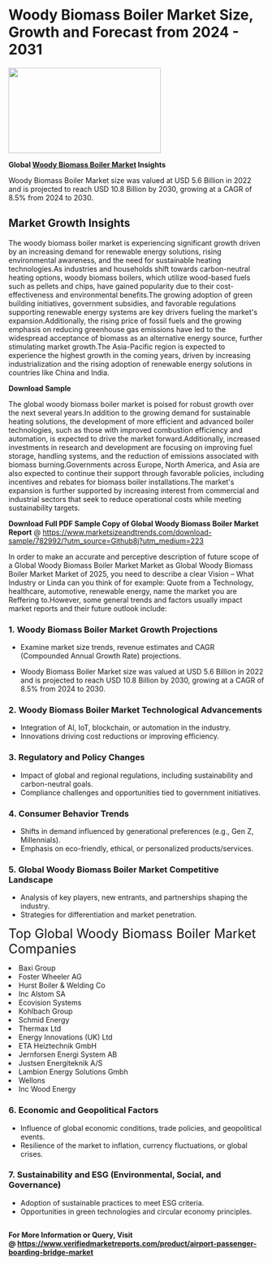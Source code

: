 <H1>Woody Biomass Boiler Market Size, Growth and Forecast from 2024 - 2031</H1><img class="aligncenter size-medium wp-image-584254" src="https://thirdeyenews.in/wp-content/uploads/2024/09/Global-Market-Research-300x168.jpeg" alt="" width="300" height="168" /><p><strong>Global&nbsp;<a href="https://www.marketsizeandtrends.com/download-sample/782992/?utm_source=Github8j?utm_medium=223">Woody Biomass Boiler Market</a> Insights</strong></p><p>Woody Biomass Boiler Market size was valued at USD 5.6 Billion in 2022 and is projected to reach USD 10.8 Billion by 2030, growing at a CAGR of 8.5% from 2024 to 2030.</p><p><h2>Market Growth Insights</h2> <p>The woody biomass boiler market is experiencing significant growth driven by an increasing demand for renewable energy solutions, rising environmental awareness, and the need for sustainable heating technologies.As industries and households shift towards carbon-neutral heating options, woody biomass boilers, which utilize wood-based fuels such as pellets and chips, have gained popularity due to their cost-effectiveness and environmental benefits.The growing adoption of green building initiatives, government subsidies, and favorable regulations supporting renewable energy systems are key drivers fueling the market's expansion.Additionally, the rising price of fossil fuels and the growing emphasis on reducing greenhouse gas emissions have led to the widespread acceptance of biomass as an alternative energy source, further stimulating market growth.The Asia-Pacific region is expected to experience the highest growth in the coming years, driven by increasing industrialization and the rising adoption of renewable energy solutions in countries like China and India.</p> <p><strong>Download Sample</strong></p> <p>The global woody biomass boiler market is poised for robust growth over the next several years.In addition to the growing demand for sustainable heating solutions, the development of more efficient and advanced boiler technologies, such as those with improved combustion efficiency and automation, is expected to drive the market forward.Additionally, increased investments in research and development are focusing on improving fuel storage, handling systems, and the reduction of emissions associated with biomass burning.Governments across Europe, North America, and Asia are also expected to continue their support through favorable policies, including incentives and rebates for biomass boiler installations.The market's expansion is further supported by increasing interest from commercial and industrial sectors that seek to reduce operational costs while meeting sustainability targets.<p><span class=""><strong>Download Full PDF Sample Copy of Global Woody Biomass Boiler Market Report</strong> @ <a href="https://www.marketsizeandtrends.com/download-sample/782992/?utm_source=Github8j?utm_medium=223" target="_blank">https://www.marketsizeandtrends.com/download-sample/782992/?utm_source=Github8j?utm_medium=223</a></span></p><p>In order to make an accurate and perceptive description of future scope of a Global&nbsp;Woody Biomass Boiler Market Market as Global&nbsp;Woody Biomass Boiler Market Market of 2025, you need to describe a clear Vision &ndash; What Industry or Linda can you think of for example: Quote from a Technology, healthcare, automotive, renewable energy, name the market you are Reffering to.However, some general trends and factors usually impact market reports and their future outlook include:</p><h3>1.&nbsp;<strong>Woody Biomass Boiler Market Growth Projections</strong></h3><ul><li>Examine market size trends, revenue estimates and CAGR (Compounded Annual Growth Rate) projections.</li><li><p>Woody Biomass Boiler Market size was valued at USD 5.6 Billion in 2022 and is projected to reach USD 10.8 Billion by 2030, growing at a CAGR of 8.5% from 2024 to 2030.</p></li></ul><h3>2.&nbsp;<strong>Woody Biomass Boiler Market Technological Advancements</strong></h3><ul><li>Integration of AI, IoT, blockchain, or automation in the industry.</li><li>Innovations driving cost reductions or improving efficiency.</li></ul><h3>3.&nbsp;<strong>Regulatory and Policy Changes</strong></h3><ul><li>Impact of global and regional regulations, including sustainability and carbon-neutral goals.</li><li>Compliance challenges and opportunities tied to government initiatives.</li></ul><h3>4.&nbsp;<strong>Consumer Behavior Trends</strong></h3><ul><li>Shifts in demand influenced by generational preferences (e.g., Gen Z, Millennials).</li><li>Emphasis on eco-friendly, ethical, or personalized products/services.</li></ul><h3>5.&nbsp;<strong>Global Woody Biomass Boiler Market Competitive Landscape</strong></h3><ul><li>Analysis of key players, new entrants, and partnerships shaping the industry.</li><li>Strategies for differentiation and market penetration.</li></ul><p data-pm-slice="1 1 []"><span style="color: inherit; font-family: inherit; font-size: 25px;">Top Global Woody Biomass Boiler Market Companies</span></p><div class="" data-test-id=""><p><li>Baxi Group</li><li> Foster Wheeler AG</li><li> Hurst Boiler & Welding Co</li><li> Inc Alstom SA</li><li> Ecovision Systems</li><li> Kohlbach Group</li><li> Schmid Energy</li><li> Thermax Ltd</li><li> Energy Innovations (UK) Ltd</li><li> ETA Heiztechnik GmbH</li><li> Jernforsen Energi System AB</li><li> Justsen Energiteknik A/S</li><li> Lambion Energy Solutions Gmbh</li><li> Wellons</li><li> Inc Wood Energy</li></p></div><h3>6.&nbsp;<strong>Economic and Geopolitical Factors</strong></h3><ul><li>Influence of global economic conditions, trade policies, and geopolitical events.</li><li>Resilience of the market to inflation, currency fluctuations, or global crises.</li></ul><h3>7.&nbsp;<strong>Sustainability and ESG (Environmental, Social, and Governance)</strong></h3><ul><li>Adoption of sustainable practices to meet ESG criteria.</li><li>Opportunities in green technologies and circular economy principles.</li></ul><h2><strong style="font-size: 14px;">For More Information or Query, Visit @&nbsp;</strong><a style="background-color: #ffffff; font-size: 14px;" href="https://www.marketsizeandtrends.com/report/woody-biomass-boiler-market/" target="_blank">https://www.verifiedmarketreports.com/product/airport-passenger-boarding-bridge-market</a></h2>